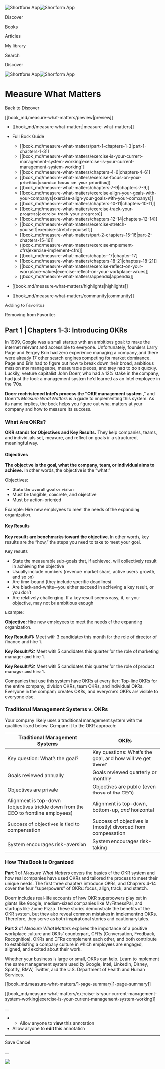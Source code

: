 ![Shortform App](/img/logo.36a2399e.svg)![Shortform App](/img/logo-dark.70c1b072.svg)

Discover

Books

Articles

My library

Search

Discover

![Shortform App](/img/logo.36a2399e.svg)![Shortform App](/img/logo-dark.70c1b072.svg)

# Measure What Matters

Back to Discover

[[book_md/measure-what-matters/preview|preview]]

  * [[book_md/measure-what-matters|measure-what-matters]]
  * Full Book Guide

    * [[book_md/measure-what-matters/part-1-chapters-1-3|part-1-chapters-1-3]]
    * [[book_md/measure-what-matters/exercise-is-your-current-management-system-working|exercise-is-your-current-management-system-working]]
    * [[book_md/measure-what-matters/chapters-4-6|chapters-4-6]]
    * [[book_md/measure-what-matters/exercise-focus-on-your-priorities|exercise-focus-on-your-priorities]]
    * [[book_md/measure-what-matters/chapters-7-9|chapters-7-9]]
    * [[book_md/measure-what-matters/exercise-align-your-goals-with-your-companys|exercise-align-your-goals-with-your-companys]]
    * [[book_md/measure-what-matters/chapters-10-11|chapters-10-11]]
    * [[book_md/measure-what-matters/exercise-track-your-progress|exercise-track-your-progress]]
    * [[book_md/measure-what-matters/chapters-12-14|chapters-12-14]]
    * [[book_md/measure-what-matters/exercise-stretch-yourself|exercise-stretch-yourself]]
    * [[book_md/measure-what-matters/part-2-chapters-15-16|part-2-chapters-15-16]]
    * [[book_md/measure-what-matters/exercise-implement-cfrs|exercise-implement-cfrs]]
    * [[book_md/measure-what-matters/chapter-17|chapter-17]]
    * [[book_md/measure-what-matters/chapters-18-21|chapters-18-21]]
    * [[book_md/measure-what-matters/exercise-reflect-on-your-workplace-values|exercise-reflect-on-your-workplace-values]]
    * [[book_md/measure-what-matters/appendix|appendix]]
  * [[book_md/measure-what-matters/highlights|highlights]]
  * [[book_md/measure-what-matters/community|community]]



Adding to Favorites 

Removing from Favorites 

## Part 1 | Chapters 1-3: Introducing OKRs

In 1999, Google was a small startup with an ambitious goal: to make the internet relevant and accessible to everyone. Unfortunately, founders Larry Page and Sergey Brin had zero experience managing a company, and there were already 17 other search engines competing for market dominance. Page and Brin had to figure out how to break down their broad, ambitious mission into manageable, measurable pieces, and they had to do it quickly. Luckily, venture capitalist John Doerr, who had a 12% stake in the company, had just the tool: a management system he’d learned as an Intel employee in the ’70s.

**Doerr rechristened Intel’s process the “OKR management system** ,” and Doerr’s _Measure What Matters_ is a guide to implementing this system. As its name implies, the book helps you figure out what matters at your company and how to measure its success.

### What Are OKRs?

**OKR stands for Objectives and Key Results.** They help companies, teams, and individuals set, measure, and reflect on goals in a structured, meaningful way.

#### Objectives

**The objective is the goal, what the company, team, or individual aims to achieve.** In other words, the objective is the “what.”

Objectives:

  * State the overall goal or vision
  * Must be tangible, concrete, and objective
  * Must be action-oriented



Example: Hire new employees to meet the needs of the expanding organization.

#### Key Results

**Key results are benchmarks toward the objective.** In other words, key results are the “how,” the steps you need to take to meet your goal.

Key results:

  * State the measurable sub-goals that, if achieved, will collectively result in achieving the objective
  * Usually include numbers (revenue, market share, active users, growth, and so on)
  * Are time-bound (they include specific deadlines)
  * Are black-and-white—you either succeed in achieving a key result, or you don’t
  * Are relatively challenging. If a key result seems easy, it, or your objective, may not be ambitious enough



Example:

**Objective:** Hire new employees to meet the needs of the expanding organization.

**Key Result #1:** Meet with 3 candidates this month for the role of director of finance and hire 1.

**Key Result #2:** Meet with 5 candidates this quarter for the role of marketing manager and hire 1.

**Key Result #3:** Meet with 5 candidates this quarter for the role of product manager and hire 1.

Companies that use this system have OKRs at every tier: Top-line OKRs for the entire company, division OKRs, team OKRs, and individual OKRs. Everyone in the company creates OKRs, and everyone’s OKRs are visible to everyone else.

### Traditional Management Systems v. OKRs

Your company likely uses a traditional management system with the qualities listed below. Compare it to the OKR approach:

**Traditional Management Systems** | **OKRs**  
---|---  
Key question: What’s the goal?  | Key questions: What’s the goal, and how will we get there?   
Goals reviewed annually  | Goals reviewed quarterly or monthly   
Objectives are private  | Objectives are public (even those of the CEO)   
Alignment is top-down (objectives trickle down from the CEO to frontline employees)  | Alignment is top-down, bottom-up, _and_ horizontal   
Success of objectives is tied to compensation  | Success of objectives is (mostly) divorced from compensation   
System encourages risk-aversion  | System encourages risk-taking   
  
### How This Book Is Organized

**Part 1** of _Measure What Matters_ covers the basics of the OKR system and how real companies have used OKRs and tailored the process to meet their unique needs. The first three chapters introduce OKRs, and Chapters 4-14 cover the four “superpowers” of OKRs: focus, align, track, and stretch.

Doerr includes real-life accounts of how OKR superpowers play out in giants like Google, medium-sized companies like MyFitnessPal, and startups like Zume Pizza. These stories demonstrate the benefits of the OKR system, but they also reveal common mistakes in implementing OKRs. Therefore, they serve as both inspirational stories and cautionary tales.

**Part 2** of _Measure What Matters_ explores the importance of a positive workplace culture and OKRs’ counterpart, CFRs (Conversation, Feedback, Recognition). OKRs and CFRs complement each other, and both contribute to establishing a company culture in which employees are engaged, aligned, and excited about their work.

Whether your business is large or small, OKRs can help. Learn to implement the same management system used by Google, Intel, LinkedIn, Disney, Spotify, BMW, Twitter, and the U.S. Department of Health and Human Services.

[[book_md/measure-what-matters/1-page-summary|1-page-summary]]

[[book_md/measure-what-matters/exercise-is-your-current-management-system-working|exercise-is-your-current-management-system-working]]

__

  *   * Allow anyone to **view** this annotation
  * Allow anyone to **edit** this annotation



* * *

Save Cancel

__




![](https://bat.bing.com/action/0?ti=56018282&Ver=2&mid=49a592ea-ef72-4158-82ee-7f2055ac36e5&sid=f30c5e70639211ee87d33f0876d93783&vid=f30c9700639211eeb3a75d830392c94f&vids=0&msclkid=N&pi=0&lg=en-US&sw=800&sh=600&sc=24&nwd=1&tl=Shortform%20%7C%20Measure%20What%20Matters&p=https%3A%2F%2Fwww.shortform.com%2Fapp%2Fbook%2Fmeasure-what-matters%2Fpart-1-chapters-1-3&r=&lt=392&evt=pageLoad&sv=1&rn=225035)

